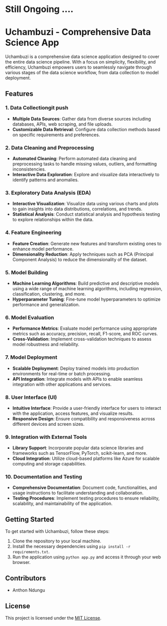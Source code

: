 # Still Ongoing ....

# Uchambuzi - Comprehensive Data Science App

Uchambuzi is a comprehensive data science application designed to cover the entire data science pipeline. With a focus on simplicity, flexibility, and efficiency, Uchambuzi empowers users to seamlessly navigate through various stages of the data science workflow, from data collection to model deployment.

## Features

### 1. Data Collectiongit push

- **Multiple Data Sources**: Gather data from diverse sources including databases, APIs, web scraping, and file uploads.
- **Customizable Data Retrieval**: Configure data collection methods based on specific requirements and preferences.

### 2. Data Cleaning and Preprocessing

- **Automated Cleaning**: Perform automated data cleaning and preprocessing tasks to handle missing values, outliers, and formatting inconsistencies.
- **Interactive Data Exploration**: Explore and visualize data interactively to identify patterns and anomalies.

### 3. Exploratory Data Analysis (EDA)

- **Interactive Visualization**: Visualize data using various charts and plots to gain insights into data distributions, correlations, and trends.
- **Statistical Analysis**: Conduct statistical analysis and hypothesis testing to explore relationships within the data.

### 4. Feature Engineering

- **Feature Creation**: Generate new features and transform existing ones to enhance model performance.
- **Dimensionality Reduction**: Apply techniques such as PCA (Principal Component Analysis) to reduce the dimensionality of the dataset.

### 5. Model Building

- **Machine Learning Algorithms**: Build predictive and descriptive models using a wide range of machine learning algorithms, including regression, classification, clustering, and more.
- **Hyperparameter Tuning**: Fine-tune model hyperparameters to optimize performance and generalization.

### 6. Model Evaluation

- **Performance Metrics**: Evaluate model performance using appropriate metrics such as accuracy, precision, recall, F1-score, and ROC curves.
- **Cross-Validation**: Implement cross-validation techniques to assess model robustness and reliability.

### 7. Model Deployment

- **Scalable Deployment**: Deploy trained models into production environments for real-time or batch processing.
- **API Integration**: Integrate models with APIs to enable seamless integration with other applications and services.

### 8. User Interface (UI)

- **Intuitive Interface**: Provide a user-friendly interface for users to interact with the application, access features, and visualize results.
- **Responsive Design**: Ensure compatibility and responsiveness across different devices and screen sizes.

### 9. Integration with External Tools

- **Library Support**: Incorporate popular data science libraries and frameworks such as TensorFlow, PyTorch, scikit-learn, and more.
- **Cloud Integration**: Utilize cloud-based platforms like Azure for scalable computing and storage capabilities.

### 10. Documentation and Testing

- **Comprehensive Documentation**: Document code, functionalities, and usage instructions to facilitate understanding and collaboration.
- **Testing Procedures**: Implement testing procedures to ensure reliability, scalability, and maintainability of the application.

## Getting Started

To get started with Uchambuzi, follow these steps:

1. Clone the repository to your local machine.
2. Install the necessary dependencies using `pip install -r requirements.txt`.
3. Run the application using `python app.py` and access it through your web browser.


## Contributors

- Anthon Ndungu

## License

This project is licensed under the [MIT License](LICENSE).
